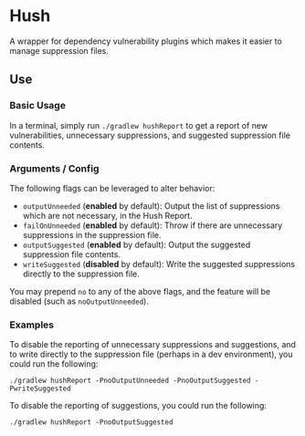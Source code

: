 # Hush

A wrapper for dependency vulnerability plugins which makes it easier to manage suppression files.

## Use

### Basic Usage

In a terminal, simply run `./gradlew hushReport` to get a report of new vulnerabilities, unnecessary suppressions, and 
suggested suppression file contents.

### Arguments / Config

The following flags can be leveraged to alter behavior:

   - `outputUnneeded` (**enabled** by default): Output the list of suppressions which are not necessary, in the Hush 
Report.
   - `failOnUnneeded` (**enabled** by default): Throw if there are unnecessary suppressions in the suppression file.
   - `outputSuggested` (**enabled** by default): Output the suggested suppression file contents.
   - `writeSuggested` (**disabled** by default): Write the suggested suppressions directly to the suppression file.

You may prepend `no` to any of the above flags, and the feature will be disabled (such as `noOutputUnneeded`).

### Examples

To disable the reporting of unnecessary suppressions and suggestions, and to write directly to the suppression file
(perhaps in a dev environment), you could run the following:

```
./gradlew hushReport -PnoOutputUnneeded -PnoOutputSuggested -PwriteSuggested
```

To disable the reporting of suggestions, you could run the following:

```
./gradlew hushReport -PnoOutputSuggested
```